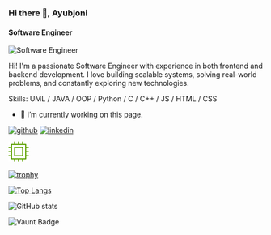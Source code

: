 ### Hi there 👋, Ayubjoni
#### Software Engineer 
![Software Engineer ](https://plus.unsplash.com/premium_photo-1720287601920-ee8c503af775?fm=jpg&q=60&w=3000&ixlib=rb-4.1.0&ixid=M3wxMjA3fDB8MHxzZWFyY2h8MXx8c29mdHdhcmUlMjBkZXZlbG9wbWVudHxlbnwwfHwwfHx8MA%3D%3D)

Hi! I'm a passionate Software Engineer with experience in both frontend and backend development. I love building scalable systems, solving real-world problems, and constantly exploring new technologies.



Skills: UML / JAVA / OOP / Python /  C / C++ / JS / HTML / CSS

- 🔭 I’m currently working on this page. 


[<img src='https://cdn.jsdelivr.net/npm/simple-icons@3.0.1/icons/github.svg' alt='github' height='40'>](https://github.com/ayubjoni03)  [<img src='https://cdn.jsdelivr.net/npm/simple-icons@3.0.1/icons/linkedin.svg' alt='linkedin' height='40'>](https://www.linkedin.com/in/ayubjoni03/)  

<a href='https://docs.github.com/en/developers'><img src='https://raw.githubusercontent.com/acervenky/animated-github-badges/master/assets/devbadge.gif' width='40' height='40'></a> 

[![trophy](https://github-profile-trophy.vercel.app/?username=ayubjoni03)](https://github.com/ryo-ma/github-profile-trophy)

[![Top Langs](https://github-readme-stats.vercel.app/api/top-langs/?username=ayubjoni03)](https://github.com/anuraghazra/github-readme-stats)

![GitHub stats](https://github-readme-stats.vercel.app/api?username=ayubjoni03&show_icons=true)  

![Vaunt Badge](https://api.vaunt.dev/v1/github/entities/ayubjoni03/contributions?format=svg&private=false)  


